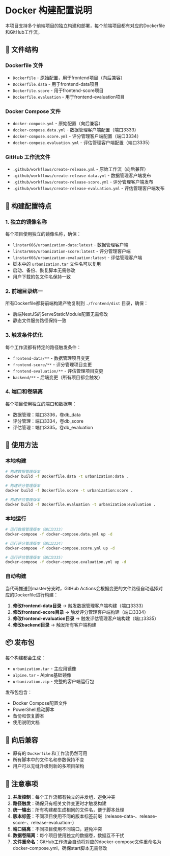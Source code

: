 # Docker 构建配置说明

本项目支持多个前端项目的独立构建和部署，每个前端项目都有对应的Dockerfile和GitHub工作流。

## 📁 文件结构

### Dockerfile 文件
- `Dockerfile` - 原始配置，用于frontend项目（向后兼容）
- `Dockerfile.data` - 用于frontend-data项目
- `Dockerfile.score` - 用于frontend-score项目  
- `Dockerfile.evaluation` - 用于frontend-evaluation项目

### Docker Compose 文件
- `docker-compose.yml` - 原始配置（向后兼容）
- `docker-compose.data.yml` - 数据管理客户端配置（端口3333）
- `docker-compose.score.yml` - 评分管理客户端配置（端口3334）
- `docker-compose.evaluation.yml` - 评估管理客户端配置（端口3335）

### GitHub 工作流文件
- `.github/workflows/create-release.yml` - 原始工作流（向后兼容）
- `.github/workflows/create-release-data.yml` - 数据管理客户端发布
- `.github/workflows/create-release-score.yml` - 评分管理客户端发布
- `.github/workflows/create-release-evaluation.yml` - 评估管理客户端发布

## 🔧 构建配置特点

### 1. 独立的镜像名称
每个项目使用独立的镜像名称，确保：
- `linstar666/urbanization-data:latest` - 数据管理客户端
- `linstar666/urbanization-score:latest` - 评分管理客户端
- `linstar666/urbanization-evaluation:latest` - 评估管理客户端
- 脚本中的 `urbanization.tar` 文件名可以复用
- 启动、备份、恢复脚本无需修改
- 用户下载的包文件名保持一致

### 2. 前端目录统一
所有Dockerfile都将前端构建产物复制到 `./frontend/dist` 目录，确保：
- 后端NestJS的ServeStaticModule配置无需修改
- 静态文件服务路径保持一致

### 3. 触发条件优化
每个工作流都有特定的路径触发条件：
- `frontend-data/**` - 数据管理项目变更
- `frontend-score/**` - 评分管理项目变更
- `frontend-evaluation/**` - 评估管理项目变更
- `backend/**` - 后端变更（所有项目都会触发）

### 4. 端口和卷隔离
每个项目使用独立的端口和数据卷：
- 数据管理：端口3336，卷db_data
- 评分管理：端口3334，卷db_score
- 评估管理：端口3335，卷db_evaluation

## 🚀 使用方法

### 本地构建
```bash
# 构建数据管理版本
docker build -f Dockerfile.data -t urbanization:data .

# 构建评分管理版本
docker build -f Dockerfile.score -t urbanization:score .

# 构建评估管理版本
docker build -f Dockerfile.evaluation -t urbanization:evaluation .
```

### 本地运行
```bash
# 运行数据管理版本（端口3333）
docker-compose -f docker-compose.data.yml up -d

# 运行评分管理版本（端口3334）
docker-compose -f docker-compose.score.yml up -d

# 运行评估管理版本（端口3335）
docker-compose -f docker-compose.evaluation.yml up -d
```

### 自动构建
当代码推送到master分支时，GitHub Actions会根据变更的文件路径自动选择对应的Dockerfile进行构建：

1. **修改frontend-data目录** → 触发数据管理客户端构建（端口3333）
2. **修改frontend-score目录** → 触发评分管理客户端构建（端口3334）
3. **修改frontend-evaluation目录** → 触发评估管理客户端构建（端口3335）
4. **修改backend目录** → 触发所有客户端构建

## 📦 发布包

每个构建都会生成：
- `urbanization.tar` - 主应用镜像
- `alpine.tar` - Alpine基础镜像
- `urbanization.zip` - 完整的客户端运行包

发布包包含：
- Docker Compose配置文件
- PowerShell启动脚本
- 备份和恢复脚本
- 使用说明文档

## 🔄 向后兼容

- 原有的 `Dockerfile` 和工作流仍然可用
- 所有脚本中的文件名和参数保持不变
- 用户可以无缝升级到新的多项目架构

## 📝 注意事项

1. **并发控制**：每个工作流都有独立的并发组，避免冲突
2. **路径触发**：确保只有相关文件变更时才触发构建
3. **统一输出**：所有构建都生成相同的文件名，便于脚本处理
4. **版本标签**：不同项目使用不同的版本标签前缀（release-data-、release-score-、release-evaluation-）
5. **端口隔离**：不同项目使用不同端口，避免冲突
6. **数据卷隔离**：每个项目使用独立的数据卷，数据互不干扰
7. **文件重命名**：GitHub工作流会自动将对应的docker-compose文件重命名为docker-compose.yml，确保start脚本无需修改 